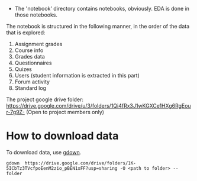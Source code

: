 - The 'notebook' directory contains notebooks, obviously. EDA is done in those notebooks.

The notebook is structured in the following manner, in the order of the data that is explored:
1. Assignment grades
2. Course info
3. Grades data
4. Questionnaires
5. Quizes
6. Users (student information is extracted in this part)
7. Forum activity
8. Standard log


The project google drive folder: https://drive.google.com/drive/u/3/folders/1Qi4fRx3J1wKGXCe1HXg6RgEour-7g9Z- (Open to project members only)

# How to download data

To download data, use [gdown](https://github.com/wkentaro/gdown). 

`gdown  https://drive.google.com/drive/folders/1K-5ICbTz3TVcfpoEenM2zio_pBEN1xFF?usp=sharing -O <path to folder> --folder`
